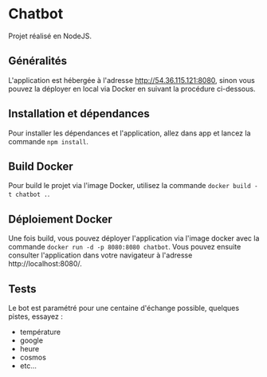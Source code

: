 # Chatbot

Projet réalisé en NodeJS.

## Généralités

L'application est hébergée à l'adresse http://54.36.115.121:8080, sinon vous pouvez la déployer en local via Docker en suivant la procédure ci-dessous.

## Installation et dépendances

Pour installer les dépendances et l'application, allez dans app et lancez la commande `npm install`.

## Build Docker

Pour build le projet via l'image Docker, utilisez la commande `docker build -t chatbot .`.

## Déploiement Docker

Une fois build, vous pouvez déployer l'application via l'image docker avec la commande `docker run -d -p 8080:8080 chatbot`. Vous pouvez ensuite consulter l'application dans votre navigateur à l'adresse http://localhost:8080/.

## Tests

Le bot est paramétré pour une centaine d'échange possible, quelques pistes, essayez :
* température
* google
* heure
* cosmos
* etc...